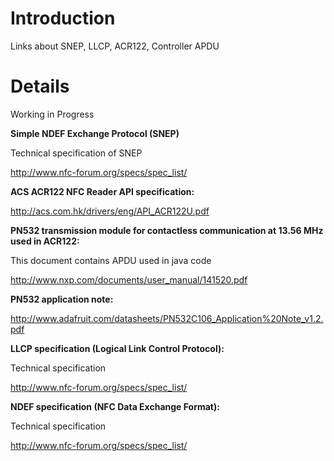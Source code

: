 # Introduction #

Links about SNEP, LLCP, ACR122, Controller APDU

# Details #

Working in Progress


**Simple NDEF Exchange Protocol (SNEP)**

Technical specification of SNEP

http://www.nfc-forum.org/specs/spec_list/




**ACS ACR122 NFC Reader API specification:**


http://acs.com.hk/drivers/eng/API_ACR122U.pdf




**PN532 transmission module for contactless communication at 13.56 MHz used in ACR122:**

This document contains APDU used in java code

http://www.nxp.com/documents/user_manual/141520.pdf




**PN532 application note:**

http://www.adafruit.com/datasheets/PN532C106_Application%20Note_v1.2.pdf



**LLCP specification (Logical Link Control Protocol):**

Technical specification

http://www.nfc-forum.org/specs/spec_list/




**NDEF specification (NFC Data Exchange Format):**

Technical specification

http://www.nfc-forum.org/specs/spec_list/